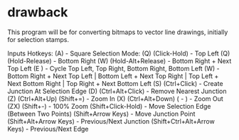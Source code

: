 # drawback
This program will be for converting bitmaps to vector line drawings, initially for selection stamps.

  Inputs Hotkeys:
  (A)                  - Square Selection Mode:
   (Q) (Click-Hold)     - Top Left
    (Q) (Hold-Release)   - Bottom Right
    (W) (Hold-Alt+Release) - Bottom Right + Next Top Left
   (E  )                    - Cycle Top Left, Top Right, Bottom Right, Bottom Left
     (W)                    - Bottom Right + Next Top Left | Bottom Left + Next Top Right | Top Left + Next Bottom Right | Top Right + Next Bottom Left
  (S) (Ctrl+Click)     - Create Junction At Selection Edge
  (D) (Ctrl+Alt+Click) - Remove Nearest Junction
  (Z) (Ctrl+Alt+Up)   (Shift+=) - Zoom In
  (X) (Ctrl+Alt+Down) (   -   ) - Zoom Out
  (ZX)                (Shift+-) - 100% Zoom
  (Shift+Click-Hold)   - Move Selection Edge (Between Two Points)
  (Shift+Arrow Keys)   - Move Junction Point
  (Shift+Alt+Arrow Keys) - Previous/Next Junction
  (Shift+Ctrl+Alt+Arrow Keys) - Previous/Next Edge
